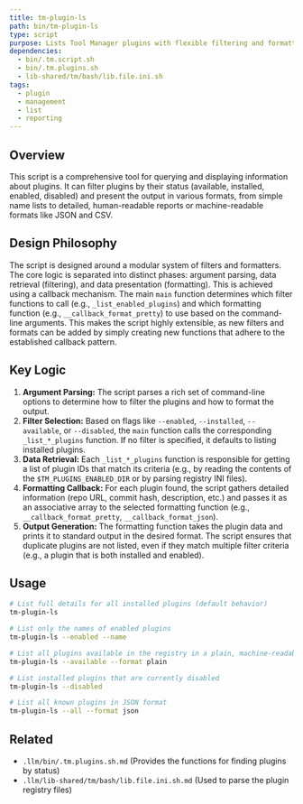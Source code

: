```yaml
---
title: tm-plugin-ls
path: bin/tm-plugin-ls
type: script
purpose: Lists Tool Manager plugins with flexible filtering and formatting options.
dependencies:
  - bin/.tm.script.sh
  - bin/.tm.plugins.sh
  - lib-shared/tm/bash/lib.file.ini.sh
tags:
  - plugin
  - management
  - list
  - reporting
---
```


## Overview
This script is a comprehensive tool for querying and displaying information about plugins. It can filter plugins by their status (available, installed, enabled, disabled) and present the output in various formats, from simple name lists to detailed, human-readable reports or machine-readable formats like JSON and CSV.

## Design Philosophy
The script is designed around a modular system of filters and formatters. The core logic is separated into distinct phases: argument parsing, data retrieval (filtering), and data presentation (formatting). This is achieved using a callback mechanism. The main `main` function determines which filter functions to call (e.g., `_list_enabled_plugins`) and which formatting function (e.g., `__callback_format_pretty`) to use based on the command-line arguments. This makes the script highly extensible, as new filters and formats can be added by simply creating new functions that adhere to the established callback pattern.

## Key Logic
1.  **Argument Parsing:** The script parses a rich set of command-line options to determine how to filter the plugins and how to format the output.
2.  **Filter Selection:** Based on flags like `--enabled`, `--installed`, `--available`, or `--disabled`, the `main` function calls the corresponding `_list_*_plugins` function. If no filter is specified, it defaults to listing installed plugins.
3.  **Data Retrieval:** Each `_list_*_plugins` function is responsible for getting a list of plugin IDs that match its criteria (e.g., by reading the contents of the `$TM_PLUGINS_ENABLED_DIR` or by parsing registry INI files).
4.  **Formatting Callback:** For each plugin found, the script gathers detailed information (repo URL, commit hash, description, etc.) and passes it as an associative array to the selected formatting function (e.g., `__callback_format_pretty`, `__callback_format_json`).
5.  **Output Generation:** The formatting function takes the plugin data and prints it to standard output in the desired format. The script ensures that duplicate plugins are not listed, even if they match multiple filter criteria (e.g., a plugin that is both installed and enabled).

## Usage
```bash
# List full details for all installed plugins (default behavior)
tm-plugin-ls

# List only the names of enabled plugins
tm-plugin-ls --enabled --name

# List all plugins available in the registry in a plain, machine-readable format
tm-plugin-ls --available --format plain

# List installed plugins that are currently disabled
tm-plugin-ls --disabled

# List all known plugins in JSON format
tm-plugin-ls --all --format json
```

## Related
- `.llm/bin/.tm.plugins.sh.md` (Provides the functions for finding plugins by status)
- `.llm/lib-shared/tm/bash/lib.file.ini.sh.md` (Used to parse the plugin registry files)